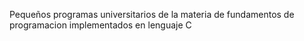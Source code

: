 Pequeños programas universitarios de la materia de fundamentos de programacion implementados en lenguaje C 
